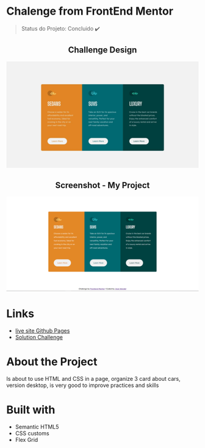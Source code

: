 # Chalenge from FrontEnd Mentor

> Status do Projeto: Concluido :heavy_check_mark:

<h2 align="center">Challenge Design</h2>

<img src="https://github.com/wendeltm/Chalenges-FrontEnd-Mentor/blob/main/3%20card%20column/3%20column%20card%20desktop/design/desktop-design.jpg">

<h2 align="center">Screenshot - My Project</h2>

<img src="https://github.com/wendeltm/Chalenges-FrontEnd-Mentor/blob/main/3%20card%20column/3%20column%20card%20desktop/images/screenshot-3cardcolumn.png">

# Links

* <a href="https://wendeltm.github.io/Chalenges-FrontEnd-Mentor/3%20card%20column/3%20column%20card%20desktop/index.html">live site Github Pages</a>
* <a href="https://www.frontendmentor.io/solutions/3-column-card-version-desktop-EAGmZpCims">Solution Challenge</a>

# About the Project
Is about to use HTML and CSS in a page, organize 3 card about cars, version desktop, is very good to improve practices and skills

# Built with
- Semantic HTML5
- CSS customs
- Flex Grid
